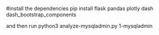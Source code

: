 #install the dependencies
pip install flask pandas plotly dash dash_bootstrap_components

and then run
python3 analyze-mysqladmin.py 1-mysqladmin
